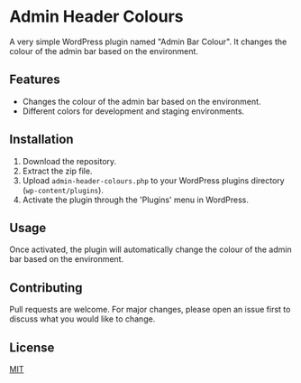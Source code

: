 # Admin Header Colours

A very simple WordPress plugin named "Admin Bar Colour". It changes the colour of the admin bar based on the environment.

## Features

- Changes the colour of the admin bar based on the environment.
- Different colors for development and staging environments.

## Installation

1. Download the repository.
2. Extract the zip file.
3. Upload `admin-header-colours.php` to your WordPress plugins directory (`wp-content/plugins`).
4. Activate the plugin through the 'Plugins' menu in WordPress.

## Usage

Once activated, the plugin will automatically change the colour of the admin bar based on the environment.

## Contributing

Pull requests are welcome. For major changes, please open an issue first to discuss what you would like to change.

## License

[MIT](https://choosealicense.com/licenses/mit/)